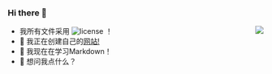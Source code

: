<!--START_SECTION:waka-->
<!--END_SECTION:waka-->

### Hi there 👋
<img align="right" src="https://github-readme-stats.vercel.app/api?username=Guleixibian2009&show_icons=true&icon_color=CE1D2D&text_color=718096&bg_color=ffffff&hide_title=true" />

- 我所有文件采用 ![license](https://img.shields.io/github/license/Guleixibian2009/guleixibian2009.github.io) ！ 
- 🔭 我正在创建自己的[网站!](https://guleixibian2009.github.io/)  
- 🌱 我现在在学习Markdown！  
- 💬 想问我点什么？  
